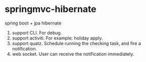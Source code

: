 # springmvc-hibernate
spring boot + jpa hibernate

1. support CLI. For debug.
2. support activiti. For example: holiday apply.
3. support quatz. Schedule running the checking task, and fire a notification.
4. web socket. User can receive the notification immediately.